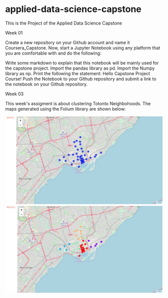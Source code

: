 # applied-data-science-capstone
This is the Project of the Applied Data Science Capstone

Week 01

Create a new repository on your Github account and name it Coursera_Capstone.
Now, start a Jupyter Notebook using any platform that you are comfortable with and do the following:

Write some markdown to explain that this notebook will be mainly used for the capstone project.
Import the pandas library as pd.
Import the Numpy library as np.
Print the following the statement: Hello Capstone Project Course!
Push the Notebook to your Github repository and submit a link to the notebook on your Github repository.


Week 03

This week's assigment is about clustering Totonto Neighbohoods.
The maps generated using the Folium library are shown below:

![](images/map.png)
![](images/cluster_map.png)
